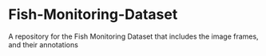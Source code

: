 # Fish-Monitoring-Dataset
A repository for the Fish Monitoring Dataset that includes the image frames, and their annotations

